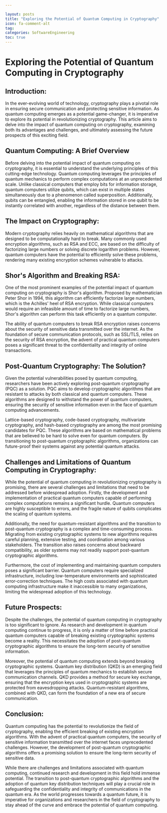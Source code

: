 ```yaml
---

layout: posts
title: "Exploring the Potential of Quantum Computing in Cryptography"
icon: fa-comment-alt
tag:      
categories: SoftwareEngineering
toc: true
---
```




# Exploring the Potential of Quantum Computing in Cryptography

## Introduction:

In the ever-evolving world of technology, cryptography plays a pivotal role in ensuring secure communication and protecting sensitive information. As quantum computing emerges as a potential game-changer, it is imperative to explore its potential in revolutionizing cryptography. This article aims to delve into the impact of quantum computing on cryptography, examining both its advantages and challenges, and ultimately assessing the future prospects of this exciting field.

## Quantum Computing: A Brief Overview

Before delving into the potential impact of quantum computing on cryptography, it is essential to understand the underlying principles of this cutting-edge technology. Quantum computing leverages the principles of quantum mechanics to perform complex computations at an unprecedented scale. Unlike classical computers that employ bits for information storage, quantum computers utilize qubits, which can exist in multiple states simultaneously due to a phenomenon called superposition. Additionally, qubits can be entangled, enabling the information stored in one qubit to be instantly correlated with another, regardless of the distance between them.

## The Impact on Cryptography:

Modern cryptography relies heavily on mathematical algorithms that are designed to be computationally hard to break. Many commonly used encryption algorithms, such as RSA and ECC, are based on the difficulty of factorizing large numbers or solving discrete logarithm problems. However, quantum computers have the potential to efficiently solve these problems, rendering many existing encryption schemes vulnerable to attacks.

## Shor's Algorithm and Breaking RSA:

One of the most prominent examples of the potential impact of quantum computing on cryptography is Shor's algorithm. Proposed by mathematician Peter Shor in 1994, this algorithm can efficiently factorize large numbers, which is the Achilles' heel of RSA encryption. While classical computers would require an infeasible amount of time to factorize large numbers, Shor's algorithm can perform this task efficiently on a quantum computer.

The ability of quantum computers to break RSA encryption raises concerns about the security of sensitive data transmitted over the internet. As the foundation of secure communication protocols, such as SSL/TLS, relies on the security of RSA encryption, the advent of practical quantum computers poses a significant threat to the confidentiality and integrity of online transactions.

## Post-Quantum Cryptography: The Solution?

Given the potential vulnerabilities posed by quantum computing, researchers have been actively exploring post-quantum cryptography (PQC) as a solution. PQC aims to develop cryptographic algorithms that are resistant to attacks by both classical and quantum computers. These algorithms are designed to withstand the power of quantum computers, ensuring the security of sensitive information even in the face of quantum computing advancements.

Lattice-based cryptography, code-based cryptography, multivariate cryptography, and hash-based cryptography are among the most promising candidates for PQC. These algorithms are based on mathematical problems that are believed to be hard to solve even for quantum computers. By transitioning to post-quantum cryptographic algorithms, organizations can future-proof their systems against any potential quantum attacks.

## Challenges and Limitations of Quantum Computing in Cryptography:

While the potential of quantum computing in revolutionizing cryptography is promising, there are several challenges and limitations that need to be addressed before widespread adoption. Firstly, the development and implementation of practical quantum computers capable of performing complex computations remains a significant hurdle. Quantum computers are highly susceptible to errors, and the fragile nature of qubits complicates the scaling of quantum systems.

Additionally, the need for quantum-resistant algorithms and the transition to post-quantum cryptography is a complex and time-consuming process. Migrating from existing cryptographic systems to new algorithms requires careful planning, extensive testing, and coordination among various stakeholders. The transition also raises concerns about backward compatibility, as older systems may not readily support post-quantum cryptographic algorithms.

Furthermore, the cost of implementing and maintaining quantum computers poses a significant barrier. Quantum computers require specialized infrastructure, including low-temperature environments and sophisticated error-correction techniques. The high costs associated with quantum computing infrastructure make it inaccessible to many organizations, limiting the widespread adoption of this technology.

## Future Prospects:

Despite the challenges, the potential of quantum computing in cryptography is too significant to ignore. As research and development in quantum computing continue to progress, it is only a matter of time before practical quantum computers capable of breaking existing cryptographic systems become a reality. This necessitates the adoption of post-quantum cryptographic algorithms to ensure the long-term security of sensitive information.

Moreover, the potential of quantum computing extends beyond breaking cryptographic systems. Quantum key distribution (QKD) is an emerging field that leverages the principles of quantum mechanics to establish secure communication channels. QKD provides a method for secure key exchange, ensuring that the encryption keys used in cryptographic systems are protected from eavesdropping attacks. Quantum-resistant algorithms, combined with QKD, can form the foundation of a new era of secure communication.

## Conclusion:

Quantum computing has the potential to revolutionize the field of cryptography, enabling the efficient breaking of existing encryption algorithms. With the advent of practical quantum computers, the security of sensitive information transmitted over the internet faces unprecedented challenges. However, the development of post-quantum cryptographic algorithms offers a promising solution to ensure the long-term security of sensitive data.

While there are challenges and limitations associated with quantum computing, continued research and development in this field hold immense potential. The transition to post-quantum cryptographic algorithms and the adoption of quantum key distribution techniques will play a crucial role in safeguarding the confidentiality and integrity of communications in the quantum era. As the world progresses towards a quantum future, it is imperative for organizations and researchers in the field of cryptography to stay ahead of the curve and embrace the potential of quantum computing.